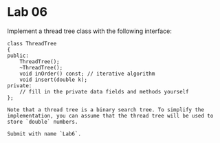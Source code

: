 # Lab 06

Implement a thread tree class with the following interface:

```
class ThreadTree
{
public:
    ThreadTree();
    ~ThreadTree();
    void inOrder() const; // iterative algorithm
    void insert(double k);
private:
    // fill in the private data fields and methods yourself
};

Note that a thread tree is a binary search tree. To simplify the implementation, you can assume that the thread tree will be used to store `double` numbers.

Submit with name `Lab6`.